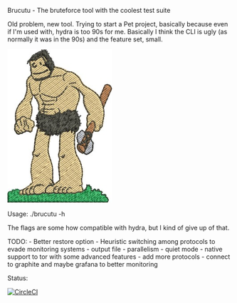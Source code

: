 Brucutu - The bruteforce tool with the coolest test suite

Old problem, new tool. Trying to start a Pet project, basically because even
if I'm used with, hydra is too 90s for me. Basically I think the CLI is ugly
(as normally it was in the 90s) and the feature set, small.

![brucutu](brucutu.jpg)


Usage: ./brucutu -h

The flags are some how compatible with hydra, but I kind of give up of that.


TODO:
    - Better restore option
    - Heuristic switching among protocols to evade monitoring systems
    - output file
    - parallelism 
    - quiet mode
    - native support to tor with some advanced features
    - add more protocols
    - connect to graphite and maybe grafana to better monitoring


Status:

[![CircleCI](https://circleci.com/gh/vpereira/brucutu.svg?style=svg&circle-token=ac317a178e248d31fba8efd6352af94acada1f5b)](https://circleci.com/gh/vpereira/brucutu)
